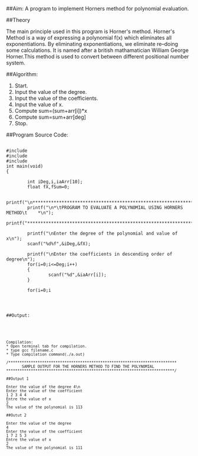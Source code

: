 ##Aim: A program to implement Horners method for polynomial evaluation.

##Theory

The main principle used in this program is Horner's method. Horner's Method is a way of expressing a polynomial f(x) which eliminates all exponentiations.  By eliminating exponentiations, we eliminate re–doing some calculations. It is named after a british mathamatician William George Horner.This method is used to convert between different positional number system.

##Algorithm:

1. Start.
2. Input the value of the degree.
3. Input the value of the coefficients.
4. Input the value of x.
5. Compute sum=(sum+arr[i])*x
6. Compute sum=sum+arr[deg]
7. Stop.

##Program Source Code:

<pre><code>
#include<stdio.h>
#include<stdlib.h>
#include<math.h>
int main(void)
{

        int iDeg,i,iaArr[10];
        float fX,fSum=0;

        printf("\n*********************************************************************");
        printf("\n*\tPROGRAM TO EVALUATE A POLYNOMIAL USING HORNERS METHOD\t    *\n");
        printf("*********************************************************************");

        printf("\nEnter the degree of the polynomial and value of x\n");
        scanf("%d%f",&iDeg,&fX);

        printf("\nEnter the coefficients in descending order of degree\n");
        for(i=0;i<=Deg;i++)
        {
                scanf("%d",&iaArr[i]);
        }

        for(i=0;i<iDeg;i++)
        {
		fSum=(fSum+iaArr[i])*fX;
        }

        fSum = fSum + iaArr[iDeg];

        printf("\nValue of polynomial after evaluation=%g\n",fSum);

        return 0;
}
</code></pre>

##Output:
<pre><code>

Compilation:
* Open terminal tab for compilation.
* type gcc filename.c
* Type compilation command(./a.out)

/***************************************************************************
       SAMPLE OUTPUT FOR THE HORNERS METHOD TO FIND THE POLYNOMIAL
***************************************************************************/

##Output 1

Enter the value of the degree 4\n
Enter the value of the coefficient
1 2 3 4 4
Entre the value of x
2
The value of the polynomial is 113

##Outut 2

Enter the value of the degree
4
Enter the value of the coefficient
1 7 2 5 3 
Entre the value of x
2
The value of the polynomial is 111</code></pre>

